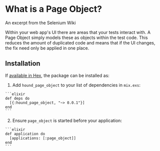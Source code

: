 # What is a Page Object?

An excerpt from the Selenium Wiki

Within your web app's UI there are areas that your tests interact with. A Page Object simply models these as objects within the test code. This reduces the amount of duplicated code and means that if the UI changes, the fix need only be applied in one place.

## Installation

If [available in Hex](https://hex.pm/docs/publish), the package can be installed as:

  1. Add `hound_page_object` to your list of dependencies in `mix.exs`:

    ```elixir
    def deps do
      [{:hound_page_object, "~> 0.0.1"}]
    end
    ```

  2. Ensure `page_object` is started before your application:

    ```elixir
    def application do
      [applications: [:page_object]]
    end
    ```
